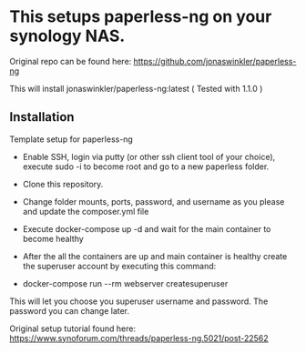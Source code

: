 # This setups paperless-ng on your synology NAS.

Original repo can be found here: https://github.com/jonaswinkler/paperless-ng

This will install jonaswinkler/paperless-ng:latest ( Tested with 1.1.0 )

## Installation

Template setup for paperless-ng

- Enable SSH, login via putty (or other ssh client tool of your choice), execute sudo -i to become root and go to a new paperless folder.

- Clone this repository. 

- Change folder mounts, ports, password, and username as you please and update the composer.yml file

- Execute docker-compose up -d and wait for the main container to become healthy

- After the all the containers are up and main container is healthy create the superuser account by executing this command:

- docker-compose run --rm webserver createsuperuser

This will let you choose you superuser username and password. The password you can change later.

Original setup tutorial found here:
https://www.synoforum.com/threads/paperless-ng.5021/post-22562

